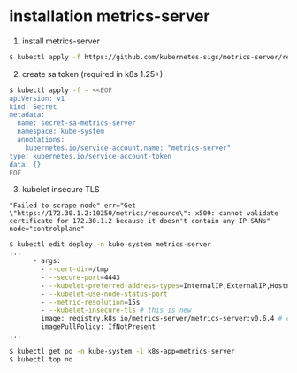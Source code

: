 # installation metrics-server

1. install metrics-server

```BASH
$ kubectl apply -f https://github.com/kubernetes-sigs/metrics-server/releases/latest/download/components.yaml
```

2. create sa token (required in k8s 1.25+)

```BASH
$ kubectl apply -f - <<EOF
apiVersion: v1
kind: Secret
metadata:
  name: secret-sa-metrics-server
  namespace: kube-system
  annotations:
    kubernetes.io/service-account.name: "metrics-server"
type: kubernetes.io/service-account-token
data: {}
EOF
```

3. kubelet insecure TLS 

`"Failed to scrape node" err="Get \"https://172.30.1.2:10250/metrics/resource\": x509: cannot validate certificate for 172.30.1.2 because it doesn't contain any IP SANs" node="controlplane"`

```BASH
$ kubectl edit deploy -n kube-system metrics-server
...
      - args:
        - --cert-dir=/tmp
        - --secure-port=4443
        - --kubelet-preferred-address-types=InternalIP,ExternalIP,Hostname
        - --kubelet-use-node-status-port
        - --metric-resolution=15s
        - --kubelet-insecure-tls # this is new
        image: registry.k8s.io/metrics-server/metrics-server:v0.6.4 # could be bitnami/metrics-server:0.6.4
        imagePullPolicy: IfNotPresent
...

$ kubectl get po -n kube-system -l k8s-app=metrics-server
$ kubectl top no
```


